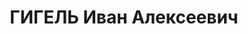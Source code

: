 ---
title: ГИГЕЛЬ Иван Алексеевич
description: "Род. в 1908, г. Санкт-Петербург, русский, обр.: начальное, б/п. Проживал:\
  \ Красноярский кр., Хакасская АО, ст. Абакан. Слесарь вагонного депо \n  Арестован\
  \ 24.06.1937. Обв. по ст.58-7, 58-8, 58-11 УК РСФСР. Приговор: ВК ВС СССР, 20.07.1938\
  \ – ВМН. Расстрелян 20.07.1938. \n  Реабилитирован ВК ВС СССР 01.06.1957"
---